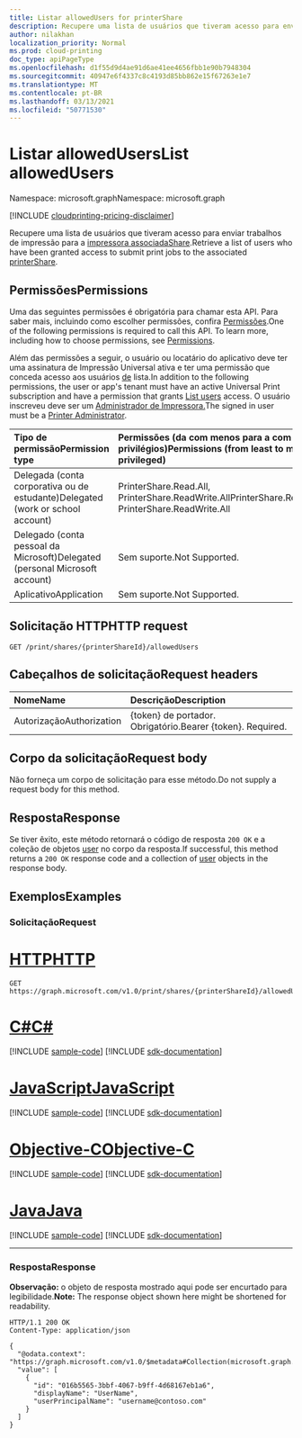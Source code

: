 ```yaml
---
title: Listar allowedUsers for printerShare
description: Recupere uma lista de usuários que tiveram acesso para enviar trabalhos de impressão para o compartilhamento de impressora associado.
author: nilakhan
localization_priority: Normal
ms.prod: cloud-printing
doc_type: apiPageType
ms.openlocfilehash: d1f55d9d4ae91d6ae41ee4656fbb1e90b7948304
ms.sourcegitcommit: 40947e6f4337c8c4193d85bb862e15f67263e1e7
ms.translationtype: MT
ms.contentlocale: pt-BR
ms.lasthandoff: 03/13/2021
ms.locfileid: "50771530"
---
```

# <a name="list-allowedusers"></a><span data-ttu-id="547f8-103">Listar allowedUsers</span><span class="sxs-lookup"><span data-stu-id="547f8-103">List allowedUsers</span></span>
<span data-ttu-id="547f8-104">Namespace: microsoft.graph</span><span class="sxs-lookup"><span data-stu-id="547f8-104">Namespace: microsoft.graph</span></span>

[!INCLUDE [cloudprinting-pricing-disclaimer](../../includes/cloudprinting-pricing-disclaimer.md)]

<span data-ttu-id="547f8-105">Recupere uma lista de usuários que tiveram acesso para enviar trabalhos de impressão para a [impressora associadaShare](../resources/printershare.md).</span><span class="sxs-lookup"><span data-stu-id="547f8-105">Retrieve a list of users who have been granted access to submit print jobs to the associated [printerShare](../resources/printershare.md).</span></span>

## <a name="permissions"></a><span data-ttu-id="547f8-106">Permissões</span><span class="sxs-lookup"><span data-stu-id="547f8-106">Permissions</span></span>
<span data-ttu-id="547f8-p101">Uma das seguintes permissões é obrigatória para chamar esta API. Para saber mais, incluindo como escolher permissões, confira [Permissões](/graph/permissions-reference).</span><span class="sxs-lookup"><span data-stu-id="547f8-p101">One of the following permissions is required to call this API. To learn more, including how to choose permissions, see [Permissions](/graph/permissions-reference).</span></span>

<span data-ttu-id="547f8-109">Além das permissões a seguir, o usuário ou locatário do aplicativo deve ter uma assinatura de Impressão Universal ativa e ter uma permissão que conceda acesso aos usuários [de](user-list.md) lista.</span><span class="sxs-lookup"><span data-stu-id="547f8-109">In addition to the following permissions, the user or app's tenant must have an active Universal Print subscription and have a permission that grants [List users](user-list.md) access.</span></span> <span data-ttu-id="547f8-110">O usuário inscreveu deve ser um [Administrador de Impressora.](/azure/active-directory/users-groups-roles/directory-assign-admin-roles#printer-administrator)</span><span class="sxs-lookup"><span data-stu-id="547f8-110">The signed in user must be a [Printer Administrator](/azure/active-directory/users-groups-roles/directory-assign-admin-roles#printer-administrator).</span></span>

|<span data-ttu-id="547f8-111">Tipo de permissão</span><span class="sxs-lookup"><span data-stu-id="547f8-111">Permission type</span></span> | <span data-ttu-id="547f8-112">Permissões (da com menos para a com mais privilégios)</span><span class="sxs-lookup"><span data-stu-id="547f8-112">Permissions (from least to most privileged)</span></span> |
|:---------------|:--------------------------------------------|
|<span data-ttu-id="547f8-113">Delegada (conta corporativa ou de estudante)</span><span class="sxs-lookup"><span data-stu-id="547f8-113">Delegated (work or school account)</span></span>| <span data-ttu-id="547f8-114">PrinterShare.Read.All, PrinterShare.ReadWrite.All</span><span class="sxs-lookup"><span data-stu-id="547f8-114">PrinterShare.Read.All, PrinterShare.ReadWrite.All</span></span> |
|<span data-ttu-id="547f8-115">Delegado (conta pessoal da Microsoft)</span><span class="sxs-lookup"><span data-stu-id="547f8-115">Delegated (personal Microsoft account)</span></span>|<span data-ttu-id="547f8-116">Sem suporte.</span><span class="sxs-lookup"><span data-stu-id="547f8-116">Not Supported.</span></span>|
|<span data-ttu-id="547f8-117">Aplicativo</span><span class="sxs-lookup"><span data-stu-id="547f8-117">Application</span></span>|<span data-ttu-id="547f8-118">Sem suporte.</span><span class="sxs-lookup"><span data-stu-id="547f8-118">Not Supported.</span></span>|

## <a name="http-request"></a><span data-ttu-id="547f8-119">Solicitação HTTP</span><span class="sxs-lookup"><span data-stu-id="547f8-119">HTTP request</span></span>

<!-- {
  "blockType": "ignored"
}
-->
``` http
GET /print/shares/{printerShareId}/allowedUsers
```

## <a name="request-headers"></a><span data-ttu-id="547f8-120">Cabeçalhos de solicitação</span><span class="sxs-lookup"><span data-stu-id="547f8-120">Request headers</span></span>
|<span data-ttu-id="547f8-121">Nome</span><span class="sxs-lookup"><span data-stu-id="547f8-121">Name</span></span>|<span data-ttu-id="547f8-122">Descrição</span><span class="sxs-lookup"><span data-stu-id="547f8-122">Description</span></span>|
|:---|:---|
|<span data-ttu-id="547f8-123">Autorização</span><span class="sxs-lookup"><span data-stu-id="547f8-123">Authorization</span></span>|<span data-ttu-id="547f8-p103">{token} de portador. Obrigatório.</span><span class="sxs-lookup"><span data-stu-id="547f8-p103">Bearer {token}. Required.</span></span>|

## <a name="request-body"></a><span data-ttu-id="547f8-126">Corpo da solicitação</span><span class="sxs-lookup"><span data-stu-id="547f8-126">Request body</span></span>
<span data-ttu-id="547f8-127">Não forneça um corpo de solicitação para esse método.</span><span class="sxs-lookup"><span data-stu-id="547f8-127">Do not supply a request body for this method.</span></span>

## <a name="response"></a><span data-ttu-id="547f8-128">Resposta</span><span class="sxs-lookup"><span data-stu-id="547f8-128">Response</span></span>

<span data-ttu-id="547f8-129">Se tiver êxito, este método retornará o código de resposta `200 OK` e a coleção de objetos [user](../resources/user.md) no corpo da resposta.</span><span class="sxs-lookup"><span data-stu-id="547f8-129">If successful, this method returns a `200 OK` response code and a collection of [user](../resources/user.md) objects in the response body.</span></span>

## <a name="examples"></a><span data-ttu-id="547f8-130">Exemplos</span><span class="sxs-lookup"><span data-stu-id="547f8-130">Examples</span></span>

### <a name="request"></a><span data-ttu-id="547f8-131">Solicitação</span><span class="sxs-lookup"><span data-stu-id="547f8-131">Request</span></span>

# <a name="http"></a>[<span data-ttu-id="547f8-132">HTTP</span><span class="sxs-lookup"><span data-stu-id="547f8-132">HTTP</span></span>](#tab/http)
<!-- {
  "blockType": "request",
  "name": "list_user"
}
-->
``` http
GET https://graph.microsoft.com/v1.0/print/shares/{printerShareId}/allowedUsers
```
# <a name="c"></a>[<span data-ttu-id="547f8-133">C#</span><span class="sxs-lookup"><span data-stu-id="547f8-133">C#</span></span>](#tab/csharp)
[!INCLUDE [sample-code](../includes/snippets/csharp/list-user-csharp-snippets.md)]
[!INCLUDE [sdk-documentation](../includes/snippets/snippets-sdk-documentation-link.md)]

# <a name="javascript"></a>[<span data-ttu-id="547f8-134">JavaScript</span><span class="sxs-lookup"><span data-stu-id="547f8-134">JavaScript</span></span>](#tab/javascript)
[!INCLUDE [sample-code](../includes/snippets/javascript/list-user-javascript-snippets.md)]
[!INCLUDE [sdk-documentation](../includes/snippets/snippets-sdk-documentation-link.md)]

# <a name="objective-c"></a>[<span data-ttu-id="547f8-135">Objective-C</span><span class="sxs-lookup"><span data-stu-id="547f8-135">Objective-C</span></span>](#tab/objc)
[!INCLUDE [sample-code](../includes/snippets/objc/list-user-objc-snippets.md)]
[!INCLUDE [sdk-documentation](../includes/snippets/snippets-sdk-documentation-link.md)]

# <a name="java"></a>[<span data-ttu-id="547f8-136">Java</span><span class="sxs-lookup"><span data-stu-id="547f8-136">Java</span></span>](#tab/java)
[!INCLUDE [sample-code](../includes/snippets/java/list-user-java-snippets.md)]
[!INCLUDE [sdk-documentation](../includes/snippets/snippets-sdk-documentation-link.md)]

---



### <a name="response"></a><span data-ttu-id="547f8-137">Resposta</span><span class="sxs-lookup"><span data-stu-id="547f8-137">Response</span></span>
<span data-ttu-id="547f8-138">**Observação:** o objeto de resposta mostrado aqui pode ser encurtado para legibilidade.</span><span class="sxs-lookup"><span data-stu-id="547f8-138">**Note:** The response object shown here might be shortened for readability.</span></span>
<!-- {
  "blockType": "response",
  "truncated": true,
  "@odata.type": "Collection(microsoft.graph.user)"
}
-->
``` http
HTTP/1.1 200 OK
Content-Type: application/json

{
  "@odata.context": "https://graph.microsoft.com/v1.0/$metadata#Collection(microsoft.graph.user)",
  "value": [
    {
      "id": "016b5565-3bbf-4067-b9ff-4d68167eb1a6",
      "displayName": "UserName",
      "userPrincipalName": "username@contoso.com"
    }
  ]
}
```

